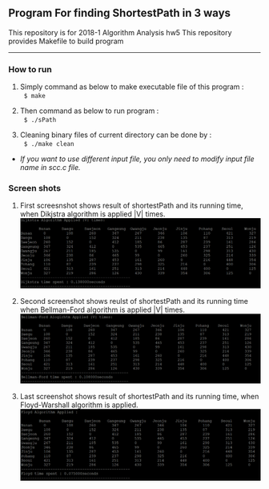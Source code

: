 ## Program For finding ShortestPath in 3 ways ##

This repository is for 2018-1 Algorithm Analysis hw5
This repository provides Makefile to build program

-------------
### How to run ###

1. Simply command as below to make executable file of this program : <br>
<code> $ make </code>

2. Then command as below to run program : <br>
<code> $ ./sPath </code>

3. Cleaning binary files of current directory can be done by : <br>
<code> $ ./make clean </code>

* *If you want to use different input file, you only need to modify input file name in scc.c file.*

### Screen shots ###
1. First screesnshot shows result of shortestPath and its running time, when Dikjstra algorithm is applied |V| times.
![ex_screenshot](./img/Dikjstra.PNG)

2. Second screenshot shows reulst of shortestPath and its running time when Bellman-Ford algorithm is applied |V| times.
![ex_screenshot](./img/Bellman-Ford.PNG)

3. Last screenshot shows result of shortestPath and its running time, when Floyd-Warshall algorithm is applied.
![ex_screenshot](./img/Floyd.PNG)

